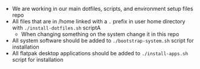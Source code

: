 - We are working in our main dotfiles, scripts, and environment setup files repo
- All files that are in /home linked with a `.` prefix in user home directory with `./install-dotfiles.sh` scriptA
    - When changing something on the system change it in this repo
- All system software should be added to `./bootstrap-system.sh` script for installation
- All flatpak desktop applications should be added to `./install-apps.sh` script for installation
